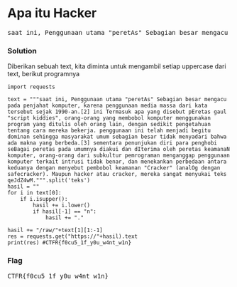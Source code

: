 <h1><b>Apa itu Hacker</b></h1>
<pre>
saat ini, Penggunaan utama "peretAs" Sebagian besar mengacu pada penjahat komputer, karena penggunaan media massa dari kata tersebut sejak 1990-an.[2] ini Termasuk apa yang disebut pEretas gaul "script kiddies", orang-orang yang membobol komputer menggunakan program yang ditulis oleh orang lain, dengan sedikit pengetahuan tentang cara mereka bekerja. penggunaan ini telah menjadi begitu dominan sehingga masyarakat umum sebagian besar tidak menyadari bahwa ada makna yang berbeda.[3] sementara penunjukan diri para penghobi seBagai peretas pada umumnya diakui dan dIterima oleh peretas keamanaN komputer, orang-orang dari subkultur pemrograman menganggap penggunaan komputer terkait intrusi tidak benar, dan menekankan perbedaan antara keduanya dengan menyebut pembobol keamanan "Cracker" (analOg dengan safecracker). Maupun hacker atau cracker, mereka sangat menyukai teks qeJdZ4wM.
</pre>
<h3><b>Solution</b></h3>
<p>Diberikan sebuah text, kita diminta untuk mengambil setiap uppercase dari text, berikut programnya</p>

```python3
import requests

text = """saat ini, Penggunaan utama "peretAs" Sebagian besar mengacu pada penjahat komputer, karena penggunaan media massa dari kata tersebut sejak 1990-an.[2] ini Termasuk apa yang disebut pEretas gaul "script kiddies", orang-orang yang membobol komputer menggunakan program yang ditulis oleh orang lain, dengan sedikit pengetahuan tentang cara mereka bekerja. penggunaan ini telah menjadi begitu dominan sehingga masyarakat umum sebagian besar tidak menyadari bahwa ada makna yang berbeda.[3] sementara penunjukan diri para penghobi seBagai peretas pada umumnya diakui dan dIterima oleh peretas keamanaN komputer, orang-orang dari subkultur pemrograman menganggap penggunaan komputer terkait intrusi tidak benar, dan menekankan perbedaan antara keduanya dengan menyebut pembobol keamanan "Cracker" (analOg dengan safecracker). Maupun hacker atau cracker, mereka sangat menyukai teks qeJdZ4wM.""".split('teks')
hasil = ""
for i in text[0]:
    if i.isupper():
        hasil += i.lower()
        if hasil[-1] == "n":
            hasil += "."

hasil += "/raw/"+text[1][1:-1]
res = requests.get("https://"+hasil).text
print(res) #CTFR{f0cu5_1f_y0u_w4nt_w1n}
```
<h3><b>Flag</b></h3>
<pre>
CTFR{f0cu5_1f_y0u_w4nt_w1n}
</pre>
